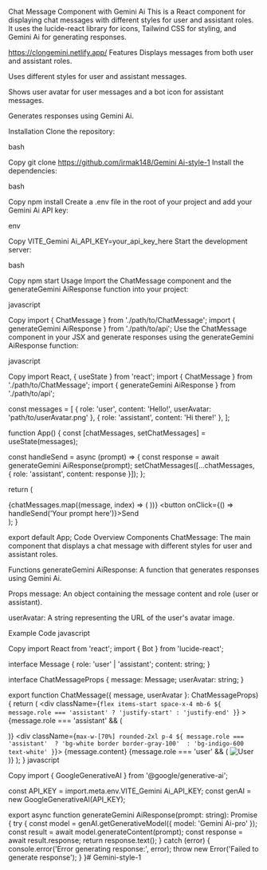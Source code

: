 Chat Message Component with Gemini Ai
This is a React component for displaying chat messages with different styles for user and assistant roles. It uses the lucide-react library for icons, Tailwind CSS for styling, and Gemini Ai for generating responses.

https://clongemini.netlify.app/
Features
Displays messages from both user and assistant roles.

Uses different styles for user and assistant messages.

Shows user avatar for user messages and a bot icon for assistant messages.

Generates responses using Gemini Ai.

Installation
Clone the repository:

bash

Copy
git clone [https://github.com/irmak148/Gemini Ai-style-1](https://github.com/irmak148/Gemini-style-1.git)
Install the dependencies:

bash

Copy
npm install
Create a .env file in the root of your project and add your Gemini Ai API key:

env

Copy
VITE_Gemini Ai_API_KEY=your_api_key_here
Start the development server:

bash

Copy
npm start
Usage
Import the ChatMessage component and the generateGemini AiResponse function into your project:

javascript

Copy
import { ChatMessage } from './path/to/ChatMessage';
import { generateGemini AiResponse } from './path/to/api';
Use the ChatMessage component in your JSX and generate responses using the generateGemini AiResponse function:

javascript

Copy
import React, { useState } from 'react';
import { ChatMessage } from './path/to/ChatMessage';
import { generateGemini AiResponse } from './path/to/api';

const messages = [
  { role: 'user', content: 'Hello!', userAvatar: 'path/to/userAvatar.png' },
  { role: 'assistant', content: 'Hi there!' },
];

function App() {
  const [chatMessages, setChatMessages] = useState(messages);

  const handleSend = async (prompt) => {
    const response = await generateGemini AiResponse(prompt);
    setChatMessages([...chatMessages, { role: 'assistant', content: response }]);
  };

  return (
    <div>
      {chatMessages.map((message, index) => (
        <ChatMessage key={index} message={message} userAvatar={message.userAvatar} />
      ))}
      <button onClick={() => handleSend('Your prompt here')}>Send</button>
    </div>
  );
}

export default App;
Code Overview
Components
ChatMessage: The main component that displays a chat message with different styles for user and assistant roles.

Functions
generateGemini AiResponse: A function that generates responses using Gemini Ai.

Props
message: An object containing the message content and role (user or assistant).

userAvatar: A string representing the URL of the user's avatar image.

Example Code
javascript

Copy
import React from 'react';
import { Bot } from 'lucide-react';

interface Message {
  role: 'user' | 'assistant';
  content: string;
}

interface ChatMessageProps {
  message: Message;
  userAvatar: string;
}

export function ChatMessage({ message, userAvatar }: ChatMessageProps) {
  return (
    <div
      className={`flex items-start space-x-4 mb-6 ${
        message.role === 'assistant' ? 'justify-start' : 'justify-end'
      }`}
    >
      {message.role === 'assistant' && (
        <div className="w-10 h-10 rounded-full bg-indigo-100 flex items-center justify-center">
          <Bot className="w-6 h-6 text-indigo-600" />
        </div>
      )}
      <div className={`max-w-[70%] rounded-2xl p-4 ${
        message.role === 'assistant' 
          ? 'bg-white border border-gray-100' 
          : 'bg-indigo-600 text-white'
      }`}>
        {message.content}
      </div>
      {message.role === 'user' && (
        <img 
          src={userAvatar} 
          alt="User" 
          className="w-10 h-10 rounded-full border-2 border-indigo-100"
        />
      )}
    </div>
  );
}
javascript

Copy
import { GoogleGenerativeAI } from '@google/generative-ai';

const API_KEY = import.meta.env.VITE_Gemini Ai_API_KEY;
const genAI = new GoogleGenerativeAI(API_KEY);

export async function generateGemini AiResponse(prompt: string): Promise<string> {
  try {
    const model = genAI.getGenerativeModel({ model: 'Gemini Ai-pro' });
    const result = await model.generateContent(prompt);
    const response = await result.response;
    return response.text();
  } catch (error) {
    console.error('Error generating response:', error);
    throw new Error('Failed to generate response');
  }
}#   G e m i n i - s t y l e - 1 
 
 